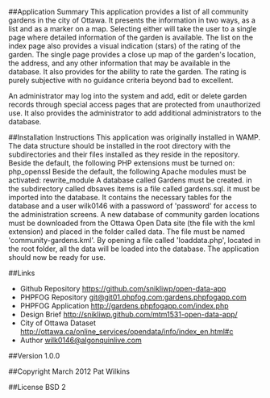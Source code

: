 ##Application Summary
This application provides a list of all community gardens in the city of Ottawa.
It presents the information in two ways, as a list and as a marker on a map. 
Selecting either will take the user to a single page where detailed information of the garden is available.
The list on the index page also provides a visual indication (stars) of the rating of the garden.
The single page provides a close up map of the garden's location, the address, and any other
information that may be available in the database. It also provides for the ability to rate the garden.
The rating is purely subjective with no guidance criteria beyond bad to excellent.

An administrator may log into the system and add, edit or delete garden records through special
access pages that are protected from unauthorized use.
It also provides the administrator to add additional administrators to the database.

##Installation Instructions
This application was originally installed in WAMP.
The data structure should be installed in the root directory with the subdirectories and their files
installed as they reside in the repository.
Beside the default, the following PHP extensions must be turned on:
	php_openssl
Beside the default, the following Apache modules must be activated:
	rewrite_module
A database called Gardens must be created.
in the subdirectory called dbsaves items is a file called gardens.sql. it must be imported into the 
database. It contains the necessary tables for the database and a user wilk0146 with a password of 'password'
for access to the administration screens.
A new database of community garden locations must be downloaded from the Ottawa Open Data site (the file with the kml extension) 
and placed in the folder called data. The file must be named 'community-gardens.kml'.
By opening a file called 'loaddata.php', located in the root folder, all the data will be loaded into the database.
The application should now be ready for use.

##Links
- Github Repository			<https://github.com/snikliwp/open-data-app>
- PHPFOG Repository			[git@git01.phpfog.com:gardens.phpfogapp.com](git@git01.phpfog.com:gardens.phpfogapp.com)
- PHPFOG Application		<http://gardens.phpfogapp.com/index.php>
- Design Brief				<http://snikliwp.github.com/mtm1531-open-data-app/>
- City of Ottawa Dataset	<http://ottawa.ca/online_services/opendata/info/index_en.html#c> 
- Author					wilk0146@algonquinlive.com

##Version
1.0.0

##Copyright
March 2012 Pat Wilkins

##License
BSD 2


